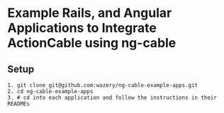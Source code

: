 # Example Rails, and Angular Applications to Integrate ActionCable using ng-cable

## Setup

```
1. git clone git@github.com:wazery/ng-cable-example-apps.git
2. cd ng-cable-example-apps
3. # cd into each application and follow the instructions in their READMEs
```
